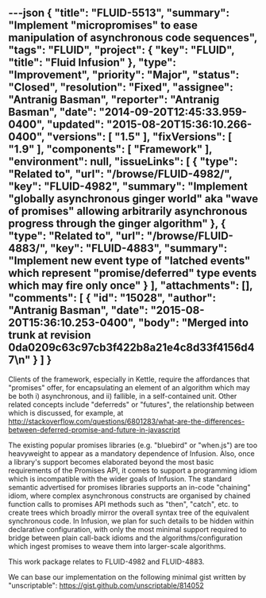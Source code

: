 ---json
{
  "title": "FLUID-5513",
  "summary": "Implement \"micropromises\" to ease manipulation of asynchronous code sequences",
  "tags": "FLUID",
  "project": {
    "key": "FLUID",
    "title": "Fluid Infusion"
  },
  "type": "Improvement",
  "priority": "Major",
  "status": "Closed",
  "resolution": "Fixed",
  "assignee": "Antranig Basman",
  "reporter": "Antranig Basman",
  "date": "2014-09-20T12:45:33.959-0400",
  "updated": "2015-08-20T15:36:10.266-0400",
  "versions": [
    "1.5"
  ],
  "fixVersions": [
    "1.9"
  ],
  "components": [
    "Framework"
  ],
  "environment": null,
  "issueLinks": [
    {
      "type": "Related to",
      "url": "/browse/FLUID-4982/",
      "key": "FLUID-4982",
      "summary": "Implement \"globally asynchronous ginger world\" aka \"wave of promises\" allowing arbitrarily asynchronous progress through the ginger algorithm"
    },
    {
      "type": "Related to",
      "url": "/browse/FLUID-4883/",
      "key": "FLUID-4883",
      "summary": "Implement new event type of \"latched events\" which represent \"promise/deferred\" type events which may fire only once"
    }
  ],
  "attachments": [],
  "comments": [
    {
      "id": "15028",
      "author": "Antranig Basman",
      "date": "2015-08-20T15:36:10.253-0400",
      "body": "Merged into trunk at revision 0da0209c63c97cb3f422b8a21e4c8d33f4156d47\n"
    }
  ]
}
---
Clients of the framework, especially in Kettle, require the affordances that "promises" offer, for encapsulating an element of an algorithm which may be both i) asynchronous, and ii) fallible, in a self-contained unit. Other related concepts include "deferreds" or "futures", the relationship between which is discussed, for example, at <http://stackoverflow.com/questions/6801283/what-are-the-differences-between-deferred-promise-and-future-in-javascript>&#x20;

The existing popular promises libraries (e.g. "bluebird" or "when.js") are too heavyweight to appear as a mandatory dependence of Infusion. Also, once a library's support becomes elaborated beyond the most basic requirements of the Promises API, it comes to support a programming idiom which is incompatible with the wider goals of Infusion. The standard semantic advertised for promises libraries supports an in-code "chaining" idiom, where complex asynchronous constructs are organised by chained function calls to promises API methods such as "then", "catch", etc. to create trees which broadly mirror the overall syntax tree of the equivalent synchronous code. In Infusion, we plan for such details to be hidden within declarative configuration, with only the most minimal support required to bridge between plain call-back idioms and the algorithms/configuration which ingest promises to weave them into larger-scale algorithms.

This work package relates to FLUID-4982 and FLUID-4883.&#x20;

We can base our implementation on the following minimal gist written by "unscriptable": <https://gist.github.com/unscriptable/814052>

        